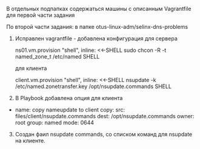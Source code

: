 В отдельных подпапках содержаться машины с описанным Vagrantfile для первой части задания

По второй части задания: в папке otus-linux-adm/selinx-dns-problems

1. Исправлен vagrantfile - добавлена конфигурация для сервера

    ns01.vm.provision "shell", inline: <<-SHELL
    sudo chcon -R -t named_zone_t /etc/named
    SHELL
	
	для клиента
	
	client.vm.provision "shell", inline: <<-SHELL
    nsupdate -k /etc/named.zonetransfer.key /opt/nsupdate.commands
    SHELL
	
	
2. В Playbook добавлена опция для клиента

 - name: copy nameupdate to client
    copy:
      src: files/client/nsupdate.commands
      dest: /opt/nsupdate.commands
      owner: root
      group: named
      mode: 0644
	  
3. Создан фаил nsupdate commands, со списком команд для nsupdate на клиенте.
